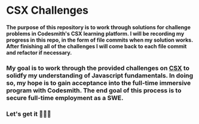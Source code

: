 # **CSX Challenges** 
#### The purpose of this repository is to work through solutions for challenge problems in Codesmith's CSX learning platform. I will be recording my progress in this repo, in the form of file commits when my solution works. After finishing all of the challenges I will come back to each file commit and refactor if necessary.

### My goal is to work through the provided challenges on [CSX](https://csx.codesmith.io/home) to solidfy my understanding of Javascript fundamentals. In doing so, my hope is to gain acceptance into the full-time immersive program with Codesmith. The end goal of this process is to secure full-time employment as a SWE. 

### Let's get it 🚀🚀🚀 
